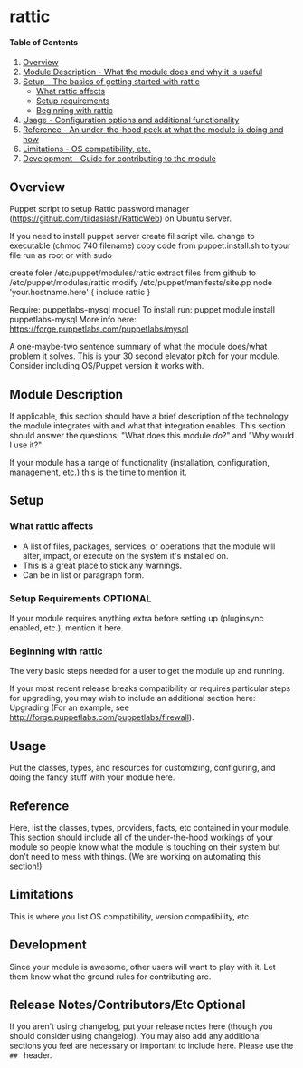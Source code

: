 # rattic

#### Table of Contents

1. [Overview](#overview)
2. [Module Description - What the module does and why it is useful](#module-description)
3. [Setup - The basics of getting started with rattic](#setup)
    * [What rattic affects](#what-rattic-affects)
    * [Setup requirements](#setup-requirements)
    * [Beginning with rattic](#beginning-with-rattic)
4. [Usage - Configuration options and additional functionality](#usage)
5. [Reference - An under-the-hood peek at what the module is doing and how](#reference)
5. [Limitations - OS compatibility, etc.](#limitations)
6. [Development - Guide for contributing to the module](#development)

## Overview

Puppet script to setup Rattic password manager (https://github.com/tildaslash/RatticWeb) on Ubuntu server.

If you need to install puppet server create fil script vile.
change to executable (chmod 740 filename)
copy code from puppet.install.sh to tyour file
run as root or with sudo

create foler /etc/puppet/modules/rattic
extract files from github to /etc/puppet/modules/rattic
modify /etc/puppet/manifests/site.pp
node 'your.hostname.here' {
  include rattic
  }

Require:                puppetlabs-mysql moduel
To install run:         puppet module install puppetlabs-mysql
More info here:         https://forge.puppetlabs.com/puppetlabs/mysql


A one-maybe-two sentence summary of what the module does/what problem it solves.
This is your 30 second elevator pitch for your module. Consider including
OS/Puppet version it works with.

## Module Description

If applicable, this section should have a brief description of the technology
the module integrates with and what that integration enables. This section
should answer the questions: "What does this module *do*?" and "Why would I use
it?"

If your module has a range of functionality (installation, configuration,
management, etc.) this is the time to mention it.

## Setup

### What rattic affects

* A list of files, packages, services, or operations that the module will alter,
  impact, or execute on the system it's installed on.
* This is a great place to stick any warnings.
* Can be in list or paragraph form.

### Setup Requirements **OPTIONAL**

If your module requires anything extra before setting up (pluginsync enabled,
etc.), mention it here.

### Beginning with rattic

The very basic steps needed for a user to get the module up and running.

If your most recent release breaks compatibility or requires particular steps
for upgrading, you may wish to include an additional section here: Upgrading
(For an example, see http://forge.puppetlabs.com/puppetlabs/firewall).

## Usage

Put the classes, types, and resources for customizing, configuring, and doing
the fancy stuff with your module here.

## Reference

Here, list the classes, types, providers, facts, etc contained in your module.
This section should include all of the under-the-hood workings of your module so
people know what the module is touching on their system but don't need to mess
with things. (We are working on automating this section!)

## Limitations

This is where you list OS compatibility, version compatibility, etc.

## Development

Since your module is awesome, other users will want to play with it. Let them
know what the ground rules for contributing are.

## Release Notes/Contributors/Etc **Optional**

If you aren't using changelog, put your release notes here (though you should
consider using changelog). You may also add any additional sections you feel are
necessary or important to include here. Please use the `## ` header.

